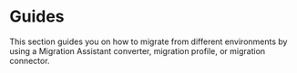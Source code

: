 # Guides

This section guides you on how to migrate from different environments by using a Migration Assistant converter, migration profile, or migration connector.
